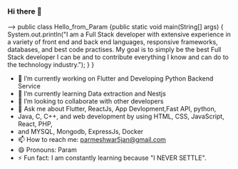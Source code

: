 ### Hi there 👋


--> public class Hello_from_Param {public static void main(String[] args) { 
        System.out.println("I am a Full Stack developer with extensive experience in a variety 
        of front end and back end languages, responsive frameworks, databases, and best code practises.
        My goal is to simply be the best Full Stack developer 
        I can be and to contribute everything 
        I know and can do to the technology industry.");
    }
}

- 🔭 I’m currently working on Flutter and Developing Python Backend Service
- 🌱 I’m currently learning Data extraction and Nestjs
- 👯 I’m looking to collaborate with other developers 
- 💬 Ask me about  Flutter, ReactJs, App Devlopment,Fast API, python, 
- Java, C, C++, and web development by using HTML, CSS, JavaScript, React, PHP,
- and MYSQL, Mongodb, ExpressJs, Docker 
- 📫 How to reach me: parmeshwar5jan@gmail.com 
- 😄 Pronouns: Param
- ⚡ Fun fact: I am constantly learning because "I NEVER SETTLE".


###


